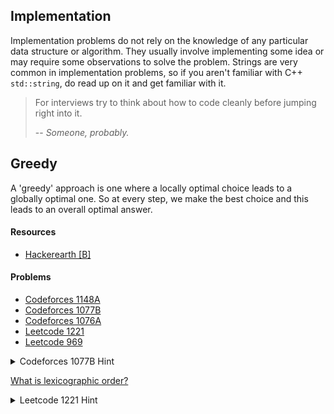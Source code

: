 ## Implementation
Implementation problems do not rely on the knowledge of any particular data structure or algorithm. They usually involve implementing some idea or may require some observations to solve the problem. Strings are very common in implementation problems, so if you aren't familiar with C++ ```std::string```, do read up on it and get familiar with it.

> For interviews try to think about how to code cleanly before jumping right into it.
> 
> -- <cite>Someone, probably.</cite>

## Greedy
A 'greedy' approach is one where a locally optimal choice leads to a globally optimal one. So at every step, we make the best choice and this leads to an overall optimal answer.

#### Resources
* [Hackerearth [B]](https://www.hackerearth.com/practice/algorithms/greedy/basics-of-greedy-algorithms/tutorial/)

#### Problems
* [Codeforces 1148A](https://codeforces.com/problemset/problem/1148/A)
* [Codeforces 1077B](https://codeforces.com/problemset/problem/1077/B)
* [Codeforces 1076A](https://codeforces.com/problemset/problem/1076/A)
* [Leetcode 1221](https://leetcode.com/problems/split-a-string-in-balanced-strings/)
* [Leetcode 969](https://leetcode.com/problems/pancake-sorting/)

<details>
    <summary>Codeforces 1077B Hint</summary>
    Most codeforces problems have editorials (explanations of solutions). You can find them on the bottom right, usually labelled 'Tutorial'. Read them if you are stuck.
</details>

[What is lexicographic order?](https://www.migenius.com/doc/realityserver/latest/resources/general/iray/api_reference/math/html/mi_def_lexicographic_order.html)

<details>
    <summary>Leetcode 1221 Hint</summary>
    Think greedy :)
</details>
